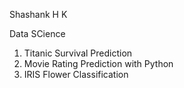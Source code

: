 Shashank H K

Data SCience

1. Titanic Survival Prediction
2. Movie Rating Prediction with Python
3. IRIS Flower Classification
